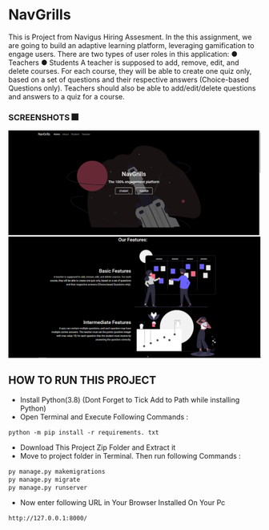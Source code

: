 # NavGrills

This is Project from Navigus Hiring Assesment.
In the this assignment, we are going to build an adaptive learning platform, leveraging gamification to engage users. There are two types of user roles in this application: ● Teachers ● Students A teacher is supposed to add, remove, edit, and delete courses. For each course, they will be able to create one quiz only, based on a set of questions and their respective answers (Choice-based Questions only). Teachers should also be able to add/edit/delete questions and answers to a quiz for a course.
### SCREENSHOTS :fireworks:
![Landing_page](/src/img1.PNG)
![Popular_page](/src/img2.PNG)

## HOW TO RUN THIS PROJECT
- Install Python(3.8) (Dont Forget to Tick Add to Path while installing Python)
- Open Terminal and Execute Following Commands :
```
python -m pip install -r requirements. txt
```
- Download This Project Zip Folder and Extract it
- Move to project folder in Terminal. Then run following Commands :
```
py manage.py makemigrations
py manage.py migrate
py manage.py runserver
```
- Now enter following URL in Your Browser Installed On Your Pc
```
http://127.0.0.1:8000/
```
